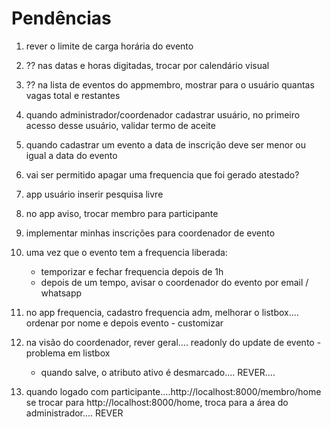 # Pendências

1) rever o limite de carga horária do evento
2) ?? nas datas e horas digitadas, trocar por calendário visual
3) ?? na lista de eventos do appmembro, mostrar para o usuário quantas vagas total e restantes

6) quando administrador/coordenador cadastrar usuário, no primeiro acesso desse usuário, validar termo de aceite

8) quando cadastrar um evento a data de inscrição deve ser menor ou igual a data do evento

11) vai ser permitido apagar uma frequencia que foi gerado atestado?

12) app usuário inserir pesquisa livre

13) no app aviso, trocar membro para participante

14) implementar minhas inscrições para coordenador de evento

15) uma vez que o evento tem a frequencia liberada:
    - temporizar e fechar frequencia depois de 1h
    - depois de um tempo, avisar o coordenador do evento por email / whatsapp

16) no app frequencia, cadastro frequencia adm, melhorar o listbox.... ordenar por nome e depois evento - customizar


19) na visão do coordenador, rever geral.... readonly do update de evento - problema em listbox
    - quando salve, o atributo ativo é desmarcado.... REVER....

20) quando logado com participante....http://localhost:8000/membro/home se trocar para http://localhost:8000/home, troca para a área do administrador.... REVER